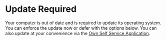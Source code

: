 # Update Required 
Your computer is out of date and is required to update its operating system. You can enforce the update now or defer with the options below.
You can also update at your convenience via the [Own Self Service Application](jamfselfservice://content?entity=policy&id=357&action=view).
